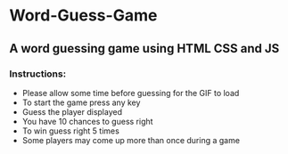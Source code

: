 # Word-Guess-Game
## A word guessing game using HTML CSS and JS

### Instructions: 
* Please allow some time before guessing for the GIF to load
* To start the game press any key
* Guess the player displayed
* You have 10 chances to guess right
* To win guess right 5 times
* Some players may come up more than once during a game

